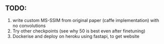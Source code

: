 ## TODO:
1. write custom MS-SSIM from original paper (caffe implementation) with no convolutions
2. Try other checkpoints (see why 50 is best even after finetuning)
3. Dockerise and deploy on heroku using fastapi, to get website
